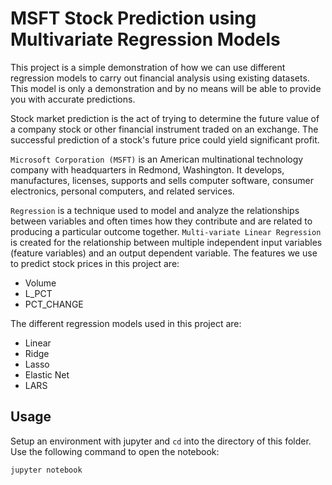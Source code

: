 # MSFT Stock Prediction using Multivariate Regression Models

This project is a simple demonstration of how we can use different regression models to carry out financial analysis using existing datasets. This model is only a demonstration and by no means will be able to provide you with accurate predictions.  

Stock market prediction is the act of trying to determine the future value of a company stock or other financial instrument traded on an exchange. The successful prediction of a stock's future price could yield significant profit.

```Microsoft Corporation (MSFT)``` is an American multinational technology company with headquarters in Redmond, Washington. It develops, manufactures, licenses, supports and sells computer software, consumer electronics, personal computers, and related services.

```Regression``` is a technique used to model and analyze the relationships between variables and often times how they contribute and are related to producing a particular outcome together. ```Multi-variate Linear Regression``` is created for the relationship between multiple independent input variables (feature variables) and an output dependent variable. The features we use to predict stock prices in this project are:
* Volume 
* L_PCT
* PCT_CHANGE 

The different regression models used in this project are:
* Linear
* Ridge
* Lasso 
* Elastic Net 
* LARS


## Usage
Setup an environment with jupyter and ```cd``` into the directory of this folder. Use the following command to open the notebook:
  
    jupyter notebook


